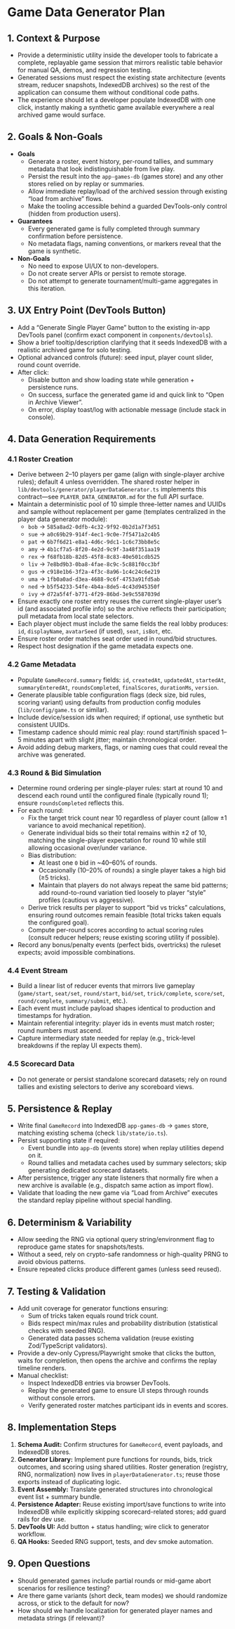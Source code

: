 # Game Data Generator Plan

## 1. Context & Purpose

- Provide a deterministic utility inside the developer tools to fabricate a complete, replayable game session that mirrors realistic table behavior for manual QA, demos, and regression testing.
- Generated sessions must respect the existing state architecture (events stream, reducer snapshots, IndexedDB archives) so the rest of the application can consume them without conditional code paths.
- The experience should let a developer populate IndexedDB with one click, instantly making a synthetic game available everywhere a real archived game would surface.

## 2. Goals & Non-Goals

- **Goals**
  - Generate a roster, event history, per-round tallies, and summary metadata that look indistinguishable from live play.
  - Persist the result into the `app-games-db` (games store) and any other stores relied on by replay or summaries.
  - Allow immediate replay/load of the archived session through existing “load from archive” flows.
  - Make the tooling accessible behind a guarded DevTools-only control (hidden from production users).
- **Guarantees**
  - Every generated game is fully completed through summary confirmation before persistence.
  - No metadata flags, naming conventions, or markers reveal that the game is synthetic.
- **Non-Goals**
  - No need to expose UI/UX to non-developers.
  - Do not create server APIs or persist to remote storage.
  - Do not attempt to generate tournament/multi-game aggregates in this iteration.

## 3. UX Entry Point (DevTools Button)

- Add a “Generate Single Player Game” button to the existing in-app DevTools panel (confirm exact component in `components/devtools`).
- Show a brief tooltip/description clarifying that it seeds IndexedDB with a realistic archived game for solo testing.
- Optional advanced controls (future): seed input, player count slider, round count override.
- After click:
  - Disable button and show loading state while generation + persistence runs.
  - On success, surface the generated game id and quick link to “Open in Archive Viewer”.
  - On error, display toast/log with actionable message (include stack in console).

## 4. Data Generation Requirements

### 4.1 Roster Creation

- Derive between 2–10 players per game (align with single-player archive rules); default 4 unless overridden. The shared roster helper in `lib/devtools/generator/playerDataGenerator.ts` implements this contract—see `PLAYER_DATA_GENERATOR.md` for the full API surface.
- Maintain a deterministic pool of 10 simple three-letter names and UUIDs and sample without replacement per game (templates centralized in the player data generator module):
  - `bob` → `585a8ad2-0dfb-4c32-9f92-0b2d1a7f3d51`
  - `sue` → `a0c69b29-914f-4ec1-9c0e-7f5471a2c4b5`
  - `pat` → `6b7f6d21-e8a1-4d6c-9dc1-1c6c73bb8e5c`
  - `amy` → `4b1cf7a5-8f20-4e2d-9c9f-3a48f351aa19`
  - `rex` → `f68fb18b-82d5-45f8-8c83-40e501cdb525`
  - `liv` → `7e8bd9b3-0ba8-4fae-8c9c-5c881f0cc3bf`
  - `gus` → `c918e1b6-3f2a-4f3c-8a96-1c4c24c6e219`
  - `uma` → `1fb0a0ad-d3ea-4688-9c6f-4753a91fd5ab`
  - `ned` → `b5f54233-54fe-4b4a-8de5-4c43d945350f`
  - `ivy` → `d72a5f4f-b771-4f29-86bd-3e9c5587039d`
- Ensure exactly one roster entry reuses the current single-player user’s id (and associated profile info) so the archive reflects their participation; pull metadata from local state selectors.
- Each player object must include the same fields the real lobby produces: `id`, `displayName`, `avatarSeed` (if used), `seat`, `isBot`, etc.
- Ensure roster order matches seat order used in round/bid structures.
- Respect host designation if the game metadata expects one.

### 4.2 Game Metadata

- Populate `GameRecord.summary` fields: `id`, `createdAt`, `updatedAt`, `startedAt`, `summaryEnteredAt`, `roundsCompleted`, `finalScores`, `durationMs`, `version`.
- Generate plausible table configuration flags (deck size, bid rules, scoring variant) using defaults from production config modules (`lib/config/game.ts` or similar).
- Include device/session ids when required; if optional, use synthetic but consistent UUIDs.
- Timestamp cadence should mimic real play: round start/finish spaced 1–5 minutes apart with slight jitter; maintain chronological order.
- Avoid adding debug markers, flags, or naming cues that could reveal the archive was generated.

### 4.3 Round & Bid Simulation

- Determine round ordering per single-player rules: start at round 10 and descend each round until the configured finale (typically round 1); ensure `roundsCompleted` reflects this.
- For each round:
  - Fix the target trick count near 10 regardless of player count (allow ±1 variance to avoid mechanical repetition).
  - Generate individual bids so their total remains within ±2 of 10, matching the single-player expectation for round 10 while still allowing occasional over/under variance.
  - Bias distribution:
    - At least one `0` bid in ~40–60% of rounds.
    - Occasionally (10–20% of rounds) a single player takes a high bid (≥5 tricks).
    - Maintain that players do not always repeat the same bid patterns; add round-to-round variation tied loosely to player “style” profiles (cautious vs aggressive).
  - Derive trick results per player to support “bid vs tricks” calculations, ensuring round outcomes remain feasible (total tricks taken equals the configured goal).
  - Compute per-round scores according to actual scoring rules (consult reducer helpers; reuse existing scoring utility if possible).
- Record any bonus/penalty events (perfect bids, overtricks) the ruleset expects; avoid impossible combinations.

### 4.4 Event Stream

- Build a linear list of reducer events that mirrors live gameplay (`game/start`, `seat/set`, `round/start`, `bid/set`, `trick/complete`, `score/set`, `round/complete`, `summary/submit`, etc.).
- Each event must include payload shapes identical to production and timestamps for hydration.
- Maintain referential integrity: player ids in events must match roster; round numbers must ascend.
- Capture intermediary state needed for replay (e.g., trick-level breakdowns if the replay UI expects them).

### 4.5 Scorecard Data

- Do not generate or persist standalone scorecard datasets; rely on round tallies and existing selectors to derive any scoreboard views.

## 5. Persistence & Replay

- Write final `GameRecord` into IndexedDB `app-games-db` → `games` store, matching existing schema (check `lib/state/io.ts`).
- Persist supporting state if required:
  - Event bundle into `app-db` (events store) when replay utilities depend on it.
  - Round tallies and metadata caches used by summary selectors; skip generating dedicated scorecard datasets.
- After persistence, trigger any state listeners that normally fire when a new archive is available (e.g., dispatch same action as import flow).
- Validate that loading the new game via “Load from Archive” executes the standard replay pipeline without special handling.

## 6. Determinism & Variability

- Allow seeding the RNG via optional query string/environment flag to reproduce game states for snapshots/tests.
- Without a seed, rely on crypto-safe randomness or high-quality PRNG to avoid obvious patterns.
- Ensure repeated clicks produce different games (unless seed reused).

## 7. Testing & Validation

- Add unit coverage for generator functions ensuring:
  - Sum of tricks taken equals round trick count.
  - Bids respect min/max rules and probability distribution (statistical checks with seeded RNG).
  - Generated data passes schema validation (reuse existing Zod/TypeScript validators).
- Provide a dev-only Cypress/Playwright smoke that clicks the button, waits for completion, then opens the archive and confirms the replay timeline renders.
- Manual checklist:
  - Inspect IndexedDB entries via browser DevTools.
  - Replay the generated game to ensure UI steps through rounds without console errors.
  - Verify generated roster matches participant ids in events and scores.

## 8. Implementation Steps

1. **Schema Audit:** Confirm structures for `GameRecord`, event payloads, and IndexedDB stores.
2. **Generator Library:** Implement pure functions for rounds, bids, trick outcomes, and scoring using shared utilities. Roster generation (registry, RNG, normalization) now lives in `playerDataGenerator.ts`; reuse those exports instead of duplicating logic.
3. **Event Assembly:** Translate generated structures into chronological event list + summary bundle.
4. **Persistence Adapter:** Reuse existing import/save functions to write into IndexedDB while explicitly skipping scorecard-related stores; add guard rails for dev use.
5. **DevTools UI:** Add button + status handling; wire click to generator workflow.
6. **QA Hooks:** Seeded RNG support, tests, and dev smoke automation.

## 9. Open Questions

- Should generated games include partial rounds or mid-game abort scenarios for resilience testing?
- Are there game variants (short deck, team modes) we should randomize across, or stick to the default for now?
- How should we handle localization for generated player names and metadata strings (if relevant)?
